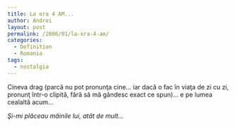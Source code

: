 ```yaml
---
title: La ora 4 AM...
author: Andrei
layout: post
permalink: /2006/01/la-ora-4-am/
categories:
  - Definition
  - Romania
tags:
  - nostalgia
---
```

Cineva drag (parcă nu pot pronunţa cine… iar dacă o fac în viaţa de zi cu zi, pronunţ într-o clipită, fără să mă gândesc exact ce spun)… e pe lumea cealaltă acum…

*Şi-mi plăceau mâinile lui, atât de mult…*